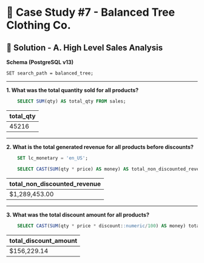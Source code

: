 # 👗 Case Study #7 - Balanced Tree Clothing Co.

## 🍝 Solution - A. High Level Sales Analysis

**Schema (PostgreSQL v13)**

    SET search_path = balanced_tree;


---
**1. What was the total quantity sold for all products?**
````sql
    SELECT SUM(qty) AS total_qty FROM sales;
````
| total_qty |
| --------- |
| 45216     |

---
**2. What is the total generated revenue for all products before discounts?**
````sql
    SET lc_monetary = 'en_US';

    SELECT CAST(SUM(qty * price) AS money) AS total_non_discounted_revenue FROM sales;
````
| total_non_discounted_revenue |
| ---------------------------- |
| $1,289,453.00                |

---
**3. What was the total discount amount for all products?**
````sql
    SELECT CAST(SUM(qty * price * discount::numeric/100) AS money) total_discount_amount FROM sales;
````
| total_discount_amount |
| --------------------- |
| $156,229.14           |

